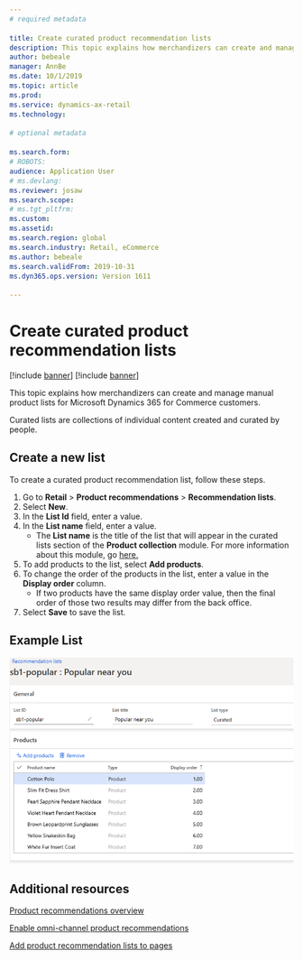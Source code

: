 ```yaml
---
# required metadata

title: Create curated product recommendation lists
description: This topic explains how merchandizers can create and manage manual product lists for Microsoft Dynamics 365 for Commerce customers.
author: bebeale
manager: AnnBe
ms.date: 10/1/2019
ms.topic: article
ms.prod: 
ms.service: dynamics-ax-retail
ms.technology: 

# optional metadata

ms.search.form: 
# ROBOTS: 
audience: Application User
# ms.devlang: 
ms.reviewer: josaw
ms.search.scope: 
# ms.tgt_pltfrm: 
ms.custom: 
ms.assetid: 
ms.search.region: global
ms.search.industry: Retail, eCommerce
ms.author: bebeale
ms.search.validFrom: 2019-10-31
ms.dyn365.ops.version: Version 1611

---
```


# Create curated product recommendation lists

[!include [banner](includes/preview-banner.md)]
[!include [banner](includes/banner.md)]

This topic explains how merchandizers can create and manage manual product lists for Microsoft Dynamics 365 for Commerce customers.

Curated lists are collections of individual content created and curated by people.  

## Create a new list

To create a curated product recommendation list, follow these steps.

1. Go to **Retail** &gt; **Product recommendations** &gt; **Recommendation lists**.
1. Select **New**.
1. In the **List Id** field, enter a value.
1. In the **List name** field, enter a value.
    - The **List name** is the title of the list that will appear in the curated lists section of the **Product collection** module. For more information about this module, go [here.](product-placement-module-overview.md)
1. To add products to the list, select **Add products**.
1. To change the order of the products in the list, enter a value in the **Display order** column.
    - If two products have the same display order value, then the final order of those two results may differ from the back office.
1. Select **Save** to save the list.

## Example List

![Example Curated List in back office](./media/examplecuratedrecolist.png)

## Additional resources

[Product recommendations overview](product-recommendations.md)

[Enable omni-channel product recommendations](enable-product-recommendations.md)

[Add product recommendation lists to pages](add-reco-list-to-page.md)

